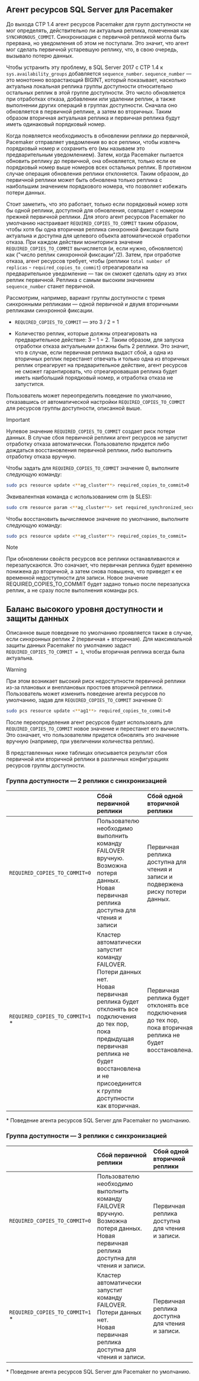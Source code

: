 ## <a name="pacemakerNotify"></a> Агент ресурсов SQL Server для Pacemaker

До выхода CTP 1.4 агент ресурсов Pacemaker для групп доступности не мог определять, действительно ли актуальна реплика, помеченная как `SYNCHRONOUS_COMMIT`. Синхронизация с первичной репликой могла быть прервана, но уведомления об этом не поступали. Это значит, что агент мог сделать первичной устаревшую реплику, что, в свою очередь, вызывало потерю данных. 

Чтобы устранить эту проблему, в SQL Server 2017 с CTP 1.4 к `sys.availability_groups` добавляется `sequence_number`. `sequence_number` — это монотонно возрастающий BIGINT, который показывает, насколько актуальна локальная реплика группы доступности относительно остальных реплик в этой группе доступности. Это число обновляется при отработках отказа, добавлении или удалении реплик, а также выполнении других операций в группах доступности. Сначала оно обновляется в первичной реплике, а затем во вторичных. Таким образом вторичная актуальная реплика и первичная реплика будут иметь одинаковый порядковый номер. 

Когда появляется необходимость в обновлении реплики до первичной, Pacemaker отправляет уведомления во все реплики, чтобы извлечь порядковый номер и сохранить его (мы называем это предварительным уведомлением). Затем, когда Pacemaker пытается обновить реплику до первичной, она обновляется, только если ее порядковый номер выше номеров всех остальных реплик. В противном случае операция обновления реплики отклоняется. Таким образом, до первичной реплики может быть обновлена только реплика с наибольшим значением порядкового номера, что позволяет избежать потери данных. 

Стоит заметить, что это работает, только если порядковый номер хотя бы одной реплики, доступной для обновления, совпадает с номером прежней первичной реплики. Для этого агент ресурсов Pacemaker по умолчанию настраивает `REQUIRED_COPIES_TO_COMMIT` таким образом, чтобы хотя бы одна вторичная реплика синхронной фиксации была актуальна и доступна для целевого объекта автоматической отработки отказа. При каждом действии мониторинга значение `REQUIRED_COPIES_TO_COMMIT` вычисляется (и, если нужно, обновляется) как ("число реплик синхронной фиксации"/2). Затем, при отработке отказа, агент ресурсов требует, чтобы (реплики `total number of replicas` - `required_copies_to_commit`) отреагировали на предварительное уведомление — так он сможет сделать одну из этих реплик первичной. Реплика с самым высоким значением `sequence_number` станет первичной. 

Рассмотрим, например, вариант группы доступности с тремя синхронными репликами — одной первичной и двумя вторичными репликами синхронной фиксации.

- `REQUIRED_COPIES_TO_COMMIT` — это 3 / 2 = 1

- Количество реплик, которые должны отреагировать на предварительное действие: 3 – 1 = 2. Таким образом, для запуска отработки отказа актуальными должны быть 2 реплики. Это значит, что в случае, если первичная реплика выдаст сбой, а одна из вторичных реплик перестанет отвечать и только одна из вторичных реплик отреагирует на предварительное действие, агент ресурсов не сможет гарантировать, что отреагировавшая реплика будет иметь наибольший порядковый номер, и отработка отказа не запустится.

Пользователь может переопределить поведение по умолчанию, отказавшись от автоматической настройки `REQUIRED_COPIES_TO_COMMIT` для ресурсов группы доступности, описанной выше.

>[!IMPORTANT]
>Нулевое значение `REQUIRED_COPIES_TO_COMMIT` создает риск потери данных. В случае сбоя первичной реплики агент ресурсов не запустит отработку отказа автоматически. Пользователю придется либо дождаться восстановления первичной реплики, либо выполнить отработку отказа вручную.

Чтобы задать для `REQUIRED_COPIES_TO_COMMIT` значение 0, выполните следующую команду:

```bash
sudo pcs resource update <**ag_cluster**> required_copies_to_commit=0
```

Эквивалентная команда с использованием crm (в SLES):

```bash
sudo crm resource param <**ag_cluster**> set required_synchronized_secondaries_to_commit 0
```

Чтобы восстановить вычисляемое значение по умолчанию, выполните следующую команду:

```bash
sudo pcs resource update <**ag_cluster**> required_copies_to_commit=
```

>[!NOTE]
>При обновлении свойств ресурсов все реплики останавливаются и перезапускаются. Это означает, что первичная реплика будет временно понижена до вторичной, а затем снова повышена, что приведет к ее временной недоступности для записи. Новое значение REQUIRED_COPIES_TO_COMMIT будет задано только после перезапуска реплик, а не сразу после выполнения команды pcs.

## <a name="balancing-high-availability-and-data-protection"></a>Баланс высокого уровня доступности и защиты данных 

Описанное выше поведение по умолчанию проявляется также в случае, если синхронных реплик 2 (первичная + вторичная). Для максимальной защиты данных Pacemaker по умолчанию задаст `REQUIRED_COPIES_TO_COMMIT = 1`, чтобы вторичная реплика всегда была актуальна.  

>[!WARNING]
>При этом возникает высокий риск недоступности первичной реплики из-за плановых и внеплановых простоев вторичной реплики. Пользователь может изменить поведение агента ресурсов по умолчанию, задав для `REQUIRED_COPIES_TO_COMMIT` значение 0:

```bash
sudo pcs resource update <**ag1**> required_copies_to_commit=0
```

После переопределения агент ресурсов будет использовать для `REQUIRED_COPIES_TO_COMMIT` новое значение и перестанет его вычислять. Это означает, что пользователям придется обновлять это значение вручную (например, при увеличении количества реплик).

В представленных ниже таблицах описывается результат сбоя первичной или вторичной реплики в различных конфигурациях ресурсов группы доступности.

### <a name="availability-group---2-sync-replicas"></a>Группа доступности — 2 реплики с синхронизацией

| |Сбой первичной реплики |Сбой одной вторичной реплики
|:---|:--- |:--- |
|`REQUIRED_COPIES_TO_COMMIT=0`|Пользователю необходимо выполнить команду FAILOVER вручную. <br>Возможна потеря данных.<br> Новая первичная реплика доступна для чтения и записи |Первичная реплика доступна для чтения и записи и подвержена риску потери данных.
|`REQUIRED_COPIES_TO_COMMIT=1` * |Кластер автоматически запустит команду FAILOVER. <br>Потери данных нет. <br> Новая первичная реплика будет отклонять все подключения до тех пор, пока предыдущая первичная реплика не будет восстановлена и не присоединится к группе доступности как вторичная. |Первичная реплика будет отклонять все подключения до тех пор, пока вторичная реплика не будет восстановлена.

\* Поведение агента ресурсов SQL Server для Pacemaker по умолчанию.

### <a name="availability-group---3-sync-replicas"></a>Группа доступности — 3 реплики с синхронизацией

| |Сбой первичной реплики |Сбой одной вторичной реплики
|:---|:--- |:--- |
|`REQUIRED_COPIES_TO_COMMIT=0`|Пользователю необходимо выполнить команду FAILOVER вручную. <br>Возможна потеря данных. <br>Новая первичная реплика доступна для чтения и записи. |Первичная реплика доступна для чтения и записи.
|`REQUIRED_COPIES_TO_COMMIT=1` * |Кластер автоматически запустит команду FAILOVER. <br>Потери данных нет. <br>Новая первичная реплика доступна для чтения и записи. |Первичная реплика доступна для чтения и записи. 

\* Поведение агента ресурсов SQL Server для Pacemaker по умолчанию.